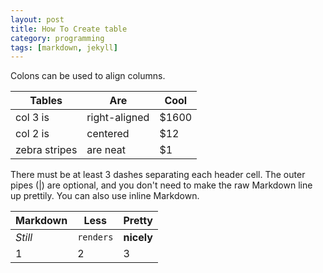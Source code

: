 ```yaml
---
layout: post
title: How To Create table
category: programming
tags: [markdown, jekyll]
---
```


Colons can be used to align columns.

 Tables        | Are           | Cool  |
 ------------- | ------------- | ----- |
 col 3 is      | right-aligned | $1600 |
 col 2 is      | centered      |   $12 |
 zebra stripes | are neat      |    $1 |

There must be at least 3 dashes separating each header cell.
The outer pipes (|) are optional, and you don't need to make the 
raw Markdown line up prettily. You can also use inline Markdown.

Markdown | Less | Pretty
--- | --- | ---
*Still* | `renders` | **nicely**
1 | 2 | 3
